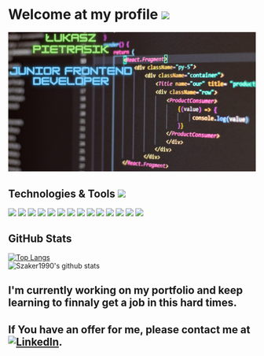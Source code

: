 # Welcome at my profile  <img src="https://raw.githubusercontent.com/MartinHeinz/MartinHeinz/master/wave.gif" width="30px">


<!--
**Szaker1990/Szaker1990** is a ✨ _special_ ✨ repository because its `README.md` (this file) appears on your GitHub profile.

Here are some ideas to get you started:

- 🔭 I’m currently working on ...
- 🌱 I’m currently learning ...
- 👯 I’m looking to collaborate on ...
- 🤔 I’m looking for help with ...
- 💬 Ask me about ...
- 📫 How to reach me: ...
- 😄 Pronouns: ...
- ⚡ Fun fact: ...
-->
[1.1]:<img src="https://raw.githubusercontent.com/Szaker1990/Szaker1990/407e939120c87f7aea75cc26e17026ca81ad3a3f/src/assets/linkedin.svg" width="30px" height="30px">
[1.3]:https://raw.githubusercontent.com/MartinHeinz/MartinHeinz/master/linkedin-3-16.png
[1.2]:https://www.linkedin.com/in/%C5%82ukasz-pietrasik-5a97971b1/

[![Header](https://github.com/Szaker1990/Szaker1990/blob/master/src/assets/header_img.png "Header")](https://github.com/Szaker1990)
## Technologies & Tools <img src="https://emojipedia-us.s3.dualstack.us-west-1.amazonaws.com/thumbs/160/facebook/230/male-technologist_1f468-200d-1f4bb.png" width="30px">
![](https://img.shields.io/badge/OS-Linux-informational??style=for-the-badge&logo=linux&logoColor=white&color=blue)
![](https://img.shields.io/badge/EDITOR-Webstorm-informational??style=for-the-badge&logo=webstorm&logoColor=white&color=blue)
![](https://img.shields.io/badge/CODE-JavaScript-informational??style=for-the-badge&logo=javascript&logoColor=white&color=blue)
![](https://img.shields.io/badge/CODE-React-informational??style=for-the-badge&logo=react&logoColor=white&color=blue)
![](https://img.shields.io/badge/CODE-ReactRouter-informational??style=for-the-badge&logo=react-router&logoColor=white&color=blue)
![](https://img.shields.io/badge/CODE-Redux-informational??style=for-the-badge&logo=redux&logoColor=white&color=blue)
![](https://img.shields.io/badge/CODE-HTML5-informational??style=for-the-badge&logo=html5&logoColor=white&color=blue)
![](https://img.shields.io/badge/CODE-CSS3-informational??style=for-the-badge&logo=css3&logoColor=white&color=blue)
![](https://img.shields.io/badge/CODE-Sass-informational??style=for-the-badge&logo=sass&logoColor=white&color=blue)
![](https://img.shields.io/badge/CODE-Firebase-informational??style=for-the-badge&logo=firebase&logoColor=white&color=blue)
![](https://img.shields.io/badge/CODE-StyledComponents-informational??style=for-the-badge&logo=styled-components&logoColor=white&color=blue)
![](https://img.shields.io/badge/TOOLS-Github-informational??style=for-the-badge&logo=github&logoColor=white&color=blue)
![](https://img.shields.io/badge/TOOLS-Webpack-informational??style=for-the-badge&logo=webpack&logoColor=white&color=blue)
![](https://img.shields.io/badge/TOOLS-NPM-informational??style=for-the-badge&logo=npm&logoColor=white&color=blue)
## GitHub Stats
[![Top Langs](https://github-readme-stats.vercel.app/api/top-langs/?username=szaker1990)](https://github.com/anuraghazra/github-readme-stats)
<br/>
![Szaker1990's github stats](https://github-readme-stats.vercel.app/api?username=szaker1990&show_icons=true)

## I'm currently working on my portfolio and keep learning to finnaly get a job in this hard times.

## If You have an offer for me, please contact me at [![LinkedIn][1.3]][1.2].



